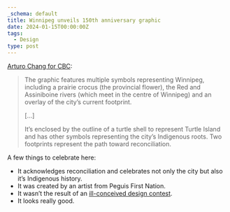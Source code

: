 ```yaml
---
_schema: default
title: Winnipeg unveils 150th anniversary graphic
date: 2024-01-15T00:00:00Z
tags:
  - Design
type: post
---
```

[Arturo Chang for CBC](https://www.cbc.ca/news/canada/manitoba/winnipeg-150-graphic-unveiled-1.7084154?cmp=rss):

> The graphic features multiple symbols representing Winnipeg, including a prairie crocus (the provincial flower), the Red and Assiniboine rivers (which meet in the centre of Winnipeg) and an overlay of the city’s current footprint.
>
> \[…\]
>
> It’s enclosed by the outline of a turtle shell to represent Turtle Island and has other symbols representing the city’s Indigenous roots. Two footprints represent the path toward reconciliation.

A few things to celebrate here:

* It acknowledges reconciliation and celebrates not only the city but also it’s Indigenous history.
* It was created by an artist from Peguis First Nation.
* It wasn’t the result of an [ill-conceived design contest](https://www.thestar.com/news/canada/controversial-canada-150-logo-design-contest-won-by-university-of-waterloo-student/article_14ccd77d-11da-5be8-9c3e-c14c9db5f7a9.html).
* It looks really good.